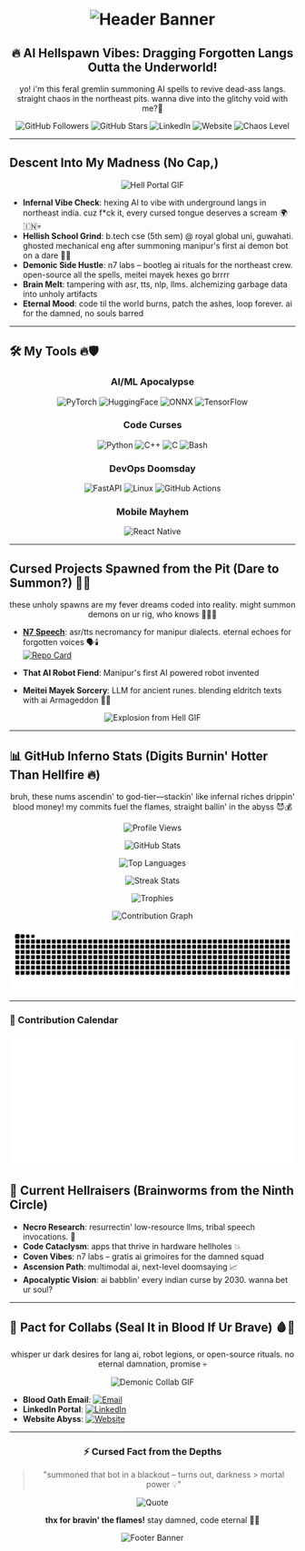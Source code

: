 <h1 align="center">
  <img src="https://capsule-render.vercel.app/api?type=waving&color=auto&height=300&section=header&text=Dayananda%20aka%20Omesh&fontSize=60&animation=twinkle&fontAlignY=38&desc=MANIPUR&descAlignY=55&descAlign=50" alt="Header Banner">
</h1>
<div align="center">
  <h2>🔥 AI Hellspawn Vibes: Dragging Forgotten Langs Outta the Underworld! </h2>
  <p>yo! i'm this feral gremlin summoning AI spells to revive dead-ass langs. straight chaos in the northeast pits. wanna dive into the glitchy void with me?🤪</p>
</div>


<div align="center">
  <img src="https://img.shields.io/github/followers/OmeshThokchom?style=for-the-badge&color=ff0000&logo=github" alt="GitHub Followers">
  <img src="https://img.shields.io/github/stars/OmeshThokchom?style=for-the-badge&color=ff4500&logo=github" alt="GitHub Stars">
  <img src="https://img.shields.io/badge/LinkedIn-Summon%20Me-blue?style=for-the-badge&logo=linkedin&color=8B0000" alt="LinkedIn">
  <img src="https://img.shields.io/badge/Website-n7labs.in-orange?style=for-the-badge&logo=firefox&color=FF8C00" alt="Website">
  <img src="https://img.shields.io/badge/Chaos%20Level-Over%209000-red?style=for-the-badge&logo=fire" alt="Chaos Level">
</div>

---

## Descent Into My Madness (No Cap,)

<div align="center">
  <img src="https://media.giphy.com/media/l0HlRnAWXxn0MhKLK/giphy.gif" alt="Hell Portal GIF" width="300"> <!-- Hell-themed GIF for chaotic vibes -->
</div>

- **Infernal Vibe Check**: hexing AI to vibe with underground langs in northeast india. cuz f*ck it, every cursed tongue deserves a scream 🌍🇮🇳💀
- **Hellish School Grind**: b.tech cse (5th sem) @ royal global uni, guwahati. ghosted mechanical eng after summoning manipur's first ai demon bot on a dare 🤖😱
- **Demonic Side Hustle**: n7 labs – bootleg ai rituals for the northeast crew. open-source all the spells, meitei mayek hexes go brrrr
- **Brain Melt**: tampering with asr, tts, nlp, llms. alchemizing garbage data into unholy artifacts
- **Eternal Mood**: code til the world burns, patch the ashes, loop forever. ai for the damned, no souls barred

---
## 🛠️ My Tools 🔥🛡️

<div align="center">


### AI/ML Apocalypse
<img src="https://img.shields.io/badge/PyTorch-EE4C2C?style=for-the-badge&logo=pytorch&logoColor=white" alt="PyTorch">
<img src="https://img.shields.io/badge/HuggingFace-FFD21E?style=for-the-badge&logo=huggingface&logoColor=black" alt="HuggingFace">
<img src="https://img.shields.io/badge/ONNX-005CED?style=for-the-badge&logo=onnx&logoColor=white" alt="ONNX">
<img src="https://img.shields.io/badge/TensorFlow-FF6F00?style=for-the-badge&logo=tensorflow&logoColor=white" alt="TensorFlow">

### Code Curses
<img src="https://img.shields.io/badge/Python-3776AB?style=for-the-badge&logo=python&logoColor=white" alt="Python">
<img src="https://img.shields.io/badge/C++-00599C?style=for-the-badge&logo=cplusplus&logoColor=white" alt="C++">
<img src="https://img.shields.io/badge/C-555555?style=for-the-badge&logo=c&logoColor=white" alt="C">
<img src="https://img.shields.io/badge/Bash-121011?style=for-the-badge&logo=gnu-bash&logoColor=white" alt="Bash">

### DevOps Doomsday
<img src="https://img.shields.io/badge/FastAPI-009688?style=for-the-badge&logo=fastapi&logoColor=white" alt="FastAPI">
<img src="https://img.shields.io/badge/Linux-FCC624?style=for-the-badge&logo=linux&logoColor=black" alt="Linux">
<img src="https://img.shields.io/badge/GitHub_Actions-2088FF?style=for-the-badge&logo=github-actions&logoColor=white" alt="GitHub Actions">

### Mobile Mayhem
<img src="https://img.shields.io/badge/React_Native-20232A?style=for-the-badge&logo=react&logoColor=61DAFB" alt="React Native">

</div>


---
## Cursed Projects Spawned from the Pit (Dare to Summon?) 👻💥

<div align="center">
  <p>these unholy spawns are my fever dreams coded into reality. might summon demons on ur rig, who knows 🤷‍♂️🔮</p>
</div>

- **[N7 Speech](https://github.com/OmeshThokchom/n7speech)**: asr/tts necromancy for manipur dialects. eternal echoes for forgotten voices 🗣️🕯️  
  [![Repo Card](https://github-readme-stats.vercel.app/api/pin/?username=OmeshThokchom&repo=n7speech&theme=dracula)](https://github.com/OmeshThokchom/n7speech)

- **That AI Robot Fiend**: Manipur's first AI powered robot invented

- **Meitei Mayek Sorcery**: LLM for ancient runes. blending eldritch texts with ai Armageddon 📜🌑

<div align="center">
  <img src="https://media.giphy.com/media/3o7aD2ktww0J5WVaKs/giphy.gif" alt="Explosion from Hell GIF" width="300">
</div>

---

## 📊 GitHub Inferno Stats (Digits Burnin' Hotter Than Hellfire 🔥)

<div align="center">
  <p>bruh, these nums ascendin' to god-tier—stackin' like infernal riches drippin' blood money! my commits fuel the flames, straight ballin' in the abyss 😈💰</p>

![Profile Views](https://komarev.com/ghpvc/?username=OmeshThokchom&label=Souls%20Consumed&color=ff0000&style=for-the-badge)

![GitHub Stats](https://github-readme-stats.vercel.app/api?username=OmeshThokchom&show_icons=true&theme=dracula&hide_border=true&include_all_commits=true&count_private=true&line_height=24)

![Top Languages](https://github-readme-stats.vercel.app/api/top-langs/?username=OmeshThokchom&theme=dracula&hide_border=true&layout=compact&langs_count=8&hide=html,css)

![Streak Stats](https://github-readme-streak-stats.herokuapp.com/?user=OmeshThokchom&theme=dracula&hide_border=true&fire=FF0000&ring=FF4500)

![Trophies](https://github-profile-trophy.vercel.app/?username=OmeshThokchom&theme=dracula&no-frame=true&margin-w=15&row=2&column=4)

![Contribution Graph](https://github-readme-activity-graph.vercel.app/graph?username=OmeshThokchom&theme=dracula&hide_border=true&area=true&custom_title=My%20Infernal%20Rampage%20🔥)

![Snake Game](https://raw.githubusercontent.com/OmeshThokchom/OmeshThokchom/output/github-contribution-grid-snake-dark.svg)

</div>

---
### 📆 Contribution Calendar

![GitHub Metrics](https://raw.githubusercontent.com/OmeshThokchom/OmeshThokchom/main/github-metrics.svg)


## 🎯 Current Hellraisers (Brainworms from the Ninth Circle) 

- **Necro Research**: resurrectin' low-resource llms, tribal speech invocations. 🔬
- **Code Cataclysm**: apps that thrive in hardware hellholes 💥
- **Coven Vibes**: n7 labs – gratis ai grimoires for the damned squad
- **Ascension Path**: multimodal ai, next-level doomsaying 📈
- **Apocalyptic Vision**: ai babblin' every indian curse by 2030. wanna bet ur soul?

---

## 🤝 Pact for Collabs (Seal It in Blood If Ur Brave) 🩸🤝

<div align="center">
  <p>whisper ur dark desires for lang ai, robot legions, or open-source rituals. no eternal damnation, promise 💀</p>
  <img src="https://media.giphy.com/media/l0MYt5jWEU0n7WQXK/giphy.gif" alt="Demonic Collab GIF" width="300">
</div>

- **Blood Oath Email**: [![Email](https://img.shields.io/badge/Email-thokchomdayananda54@gmail.com-D14836?style=for-the-badge&logo=gmail&logoColor=white)](mailto:thokchomdayananda54@gmail.com)
- **LinkedIn Portal**: [![LinkedIn](https://img.shields.io/badge/LinkedIn-0077B5?style=for-the-badge&logo=linkedin&logoColor=white)](https://linkedin.com/in/dayananda-thokchom)
- **Website Abyss**: [![Website](https://img.shields.io/badge/Website-n7labs.in-FF7139?style=for-the-badge&logo=firefox-browser&logoColor=white)](https://n7labs.in)

---

<div align="center">

### ⚡ Cursed Fact from the Depths
> "summoned that bot in a blackout – turns out, darkness > mortal power 💡"

![Quote](https://quotes-github-readme.vercel.app/api?type=horizontal&theme=radical)

**thx for bravin' the flames!** stay damned, code eternal 🤟🔥

<img src="https://capsule-render.vercel.app/api?type=waving&color=gradient&height=200&section=footer&text=Escape%20the%20Abyss%20If%20You%20Can%20🚀&fontSize=40&fontAlignY=70" alt="Footer Banner">

</div>
